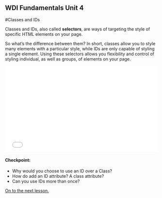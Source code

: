 **WDI Fundamentals Unit 4**
---

#Classes and IDs

Classes and IDs, also called **selectors**, are ways of targeting the style of specific HTML elements on your page.

So what’s the difference between them? In short, classes allow you to style many elements with a particular style, while IDs are only capable of styling a single element. Using these selectors allows you flexibility and control of styling individual, as well as groups, of elements on your page.

<div class="wistia_responsive_padding" style="padding:56.25% 0 0 0;position:relative;"><div class="wistia_responsive_wrapper" style="height:100%;left:0;position:absolute;top:0;width:100%;"><iframe src="//fast.wistia.net/embed/iframe/ugwfg1gtqw?seo=false&videoFoam=true" allowtransparency="true" frameborder="0" scrolling="no" class="wistia_embed" name="wistia_embed" allowfullscreen mozallowfullscreen webkitallowfullscreen oallowfullscreen msallowfullscreen width="100%" height="100%"></iframe></div></div>
<script src="//fast.wistia.net/assets/external/E-v1.js" async></script>

#### Checkpoint:

* Why would you choose to use an ID over a Class?
* How do add an ID attribute? A class attribute?
* Can you use IDs more than once?


[On to the next lesson.](04_lesson.md)
